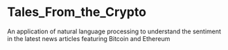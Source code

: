 # Tales_From_the_Crypto
An application of natural language processing to understand the sentiment in the latest news articles featuring Bitcoin and Ethereum
